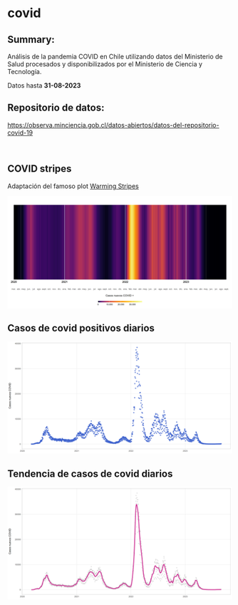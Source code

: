 # covid

## Summary:

Análisis de la pandemia COVID en Chile utilizando datos del Ministerio de Salud procesados y disponibilizados por el Ministerio de Ciencia y Tecnología.

Datos hasta **31-08-2023**

## Repositorio de datos:

<https://observa.minciencia.gob.cl/datos-abiertos/datos-del-repositorio-covid-19>

<br>

## COVID stripes

Adaptación del famoso plot [Warming Stripes](https://en.wikipedia.org/wiki/Warming_stripes)

![](plots/covid_stripes.png)

## Casos de covid positivos diarios

![](plots/casos_nuevos_diarios.png)

## Tendencia de casos de covid diarios

![](plots/tendencia_casos_diarios.png)
